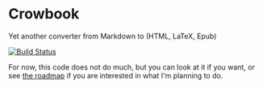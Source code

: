 Crowbook
========

Yet another converter from Markdown to (HTML, LaTeX, Epub)

[![Build Status](https://travis-ci.org/lise-henry/crowbook.svg?branch=master)](https://travis-ci.org/lise-henry/crowbook)

For now, this code does not do much, but you can look at it if you
want, or see [the roadmap](Roadmap.md) if you are interested in what I'm
planning to do.
